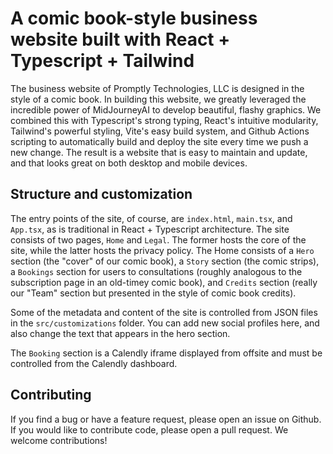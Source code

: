 # A comic book-style business website built with React + Typescript + Tailwind

The business website of Promptly Technologies, LLC is designed in the style of a comic book. In building this website, we greatly leveraged the incredible power of MidJourneyAI to develop beautiful, flashy graphics. We combined this with Typescript's strong typing, React's intuitive modularity, Tailwind's powerful styling, Vite's easy build system, and Github Actions scripting to automatically build and deploy the site every time we push a new change. The result is a website that is easy to maintain and update, and that looks great on both desktop and mobile devices.

## Structure and customization

The entry points of the site, of course, are `index.html`, `main.tsx`, and `App.tsx`, as is traditional in React + Typescript architecture. The site consists of two pages, `Home` and `Legal`. The former hosts the core of the site, while the latter hosts the privacy policy. The Home consists of a `Hero` section (the "cover" of our comic book), a `Story` section (the comic strips), a `Bookings` section for users to consultations (roughly analogous to the subscription page in an old-timey comic book), and `Credits` section (really our "Team" section but presented in the style of comic book credits).

Some of the metadata and content of the site is controlled from JSON files in the `src/customizations` folder. You can add new social profiles here, and also change the text that appears in the hero section.

The `Booking` section is a Calendly iframe displayed from offsite and must be controlled from the Calendly dashboard.

## Contributing

If you find a bug or have a feature request, please open an issue on Github. If you would like to contribute code, please open a pull request. We welcome contributions!